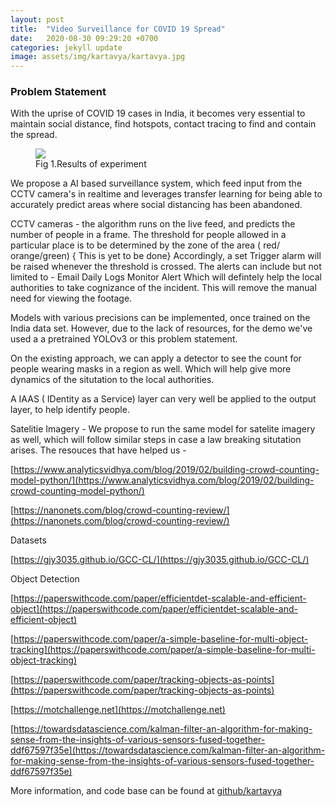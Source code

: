 ```yaml
---
layout: post
title:  "Video Surveillance for COVID 19 Spread"
date:   2020-08-30 09:29:20 +0700
categories: jekyll update
image: assets/img/kartavya/kartavya.jpg
---
```


### Problem Statement 
With the uprise of COVID 19 cases in India, it becomes very essential to maintain social distance, find hotspots, contact tracing to find and contain the spread.



<figure>
<img src="{{ site.author.kartavya }}">
<figcaption>Fig 1.Results of experiment</figcaption>
</figure>

We propose a AI based surveillance system, which feed input from the CCTV camera's in realtime and leverages transfer learning for being able to accurately predict areas where social distancing has been abandoned.

CCTV cameras - the algorithm runs on the live feed, and predicts the number of people in a frame. The threshold for people allowed in a particular place is to be determined by the zone of the area ( red/ orange/green) { This is yet to be done} Accordingly, a set Trigger alarm will be raised whenever the threshold is crossed. The alerts can include but not limited to -
Email
Daily Logs
Monitor Alert
Which will defintely help the local authorities to take cognizance of the incident. This will remove the manual need for viewing the footage.

Models with various precisions can be implemented, once trained on the India data set. However, due to the lack of resources, for the demo we've used a a pretrained YOLOv3 or this problem statement.

On the existing approach, we can apply a detector to see the count for people wearing masks in a region as well. Which will help give more dynamics of the situtation to the local authorities.

A IAAS ( IDentity as a Service) layer can very well be applied to the output layer, to help identify people.

Satelitie Imagery - We propose to run the same model for satelite imagery as well, which will follow similar steps in case a law breaking situtation arises.
The resouces that have helped us -

[https://www.analyticsvidhya.com/blog/2019/02/building-crowd-counting-model-python/](https://www.analyticsvidhya.com/blog/2019/02/building-crowd-counting-model-python/)

[https://nanonets.com/blog/crowd-counting-review/](https://nanonets.com/blog/crowd-counting-review/)

Datasets

[https://gjy3035.github.io/GCC-CL/](https://gjy3035.github.io/GCC-CL/)

Object Detection

[https://paperswithcode.com/paper/efficientdet-scalable-and-efficient-object](https://paperswithcode.com/paper/efficientdet-scalable-and-efficient-object)

[https://paperswithcode.com/paper/a-simple-baseline-for-multi-object-tracking](https://paperswithcode.com/paper/a-simple-baseline-for-multi-object-tracking)

[https://paperswithcode.com/paper/tracking-objects-as-points](https://paperswithcode.com/paper/tracking-objects-as-points)

[https://motchallenge.net](https://motchallenge.net)

[https://towardsdatascience.com/kalman-filter-an-algorithm-for-making-sense-from-the-insights-of-various-sensors-fused-together-ddf67597f35e](https://towardsdatascience.com/kalman-filter-an-algorithm-for-making-sense-from-the-insights-of-various-sensors-fused-together-ddf67597f35e)

More information, and code base can be found at [github/kartavya](https://github.com/nidran/kartavya)
